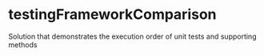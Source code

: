 # testingFrameworkComparison
Solution that demonstrates the execution order of unit tests and supporting methods
